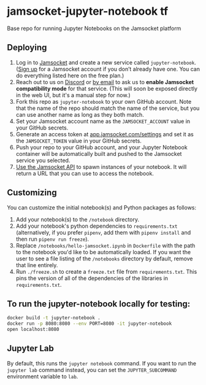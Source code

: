 # jamsocket-jupyter-notebook tf
Base repo for running Jupyter Notebooks on the Jamsocket platform

## Deploying

1. Log in to [Jamsocket](https://jamsocket.com) and create a new service called `jupyter-notebook`. ([Sign up](https://auth.jamsocket.com/signup) for a Jamsocket account if you don’t already have one. You can do everything listed here on the free plan.)
2. Reach out to us on [Discord](https://discord.gg/RFrDbMVKxv) or [by email](mailto:hi@jamsocket.com) to ask us to **enable Jamsocket compatibility mode** for that service. (This will soon be exposed directly in the web UI, but it's a manual step for now.)
3. Fork this repo as `jupyter-notebook` to your own GitHub account. Note that the name of the repo should match the name of the service, but you can use another name as long as they both match.
4. Set your Jamsocket account name as the `JAMSOCKET_ACCOUNT` value in your GitHub secrets.
5. Generate an access token at [app.jamsocket.com/settings](https://app.jamsocket.com/settings) and set it as the `JAMSOCKET_TOKEN` value in your GitHub secrets.
6. Push your repo to your GitHub account, and your Jupyter Notebook container will be automatically built and pushed to the Jamsocket service you selected.
7. [Use the Jamsocket API](https://docs.jamsocket.com/concepts/connection-url) to spawn instances of your notebook. It will return a URL that you can use to access the notebook.

## Customizing

You can customize the initial notebook(s) and Python packages as follows:

1. Add your notebook(s) to the `/notebook` directory.
2. Add your notebook's python dependencies to `requirements.txt` (alternatively, if you prefer `pipenv`, add them with `pipenv install` and then run `pipenv run freeze`).
3. Replace `/notebooks/hello-jamsocket.ipynb` in `Dockerfile` with the path to the notebook you'd like to be automatically loaded. If you want the user to see a file listing of the `/notebooks` directory by default, remove that line entirely.
4. Run `./freeze.sh` to create a `freeze.txt` file from `requirements.txt`. This pins the version of all of the dependencies of the libraries in `requirements.txt`.


## To run the jupyter-notebook locally for testing:

```bash
docker build -t jupyter-notebook .
docker run -p 8080:8080 --env PORT=8080 -it jupyter-notebook
open localhost:8080
```

## Jupyter Lab

By default, this runs the `jupyter notebook` command. If you want to run the `jupyter lab` command instead, you can set the `JUPYTER_SUBCOMMAND` environment variable to `lab`.
